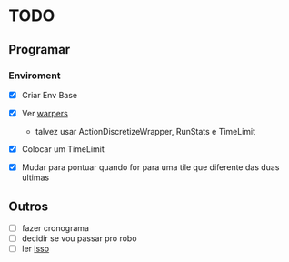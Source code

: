 # TODO


## Programar

### Enviroment
- [X] Criar Env Base
- [X] Ver [warpers](https://www.tensorflow.org/agents/tutorials/2_environments_tutorial#environment_wrappers)
	- talvez usar ActionDiscretizeWrapper, RunStats e TimeLimit

- [X] Colocar um TimeLimit
- [X] Mudar para pontuar quando for para uma tile que diferente das duas ultimas


## Outros

- [ ] fazer cronograma
- [ ] decidir se vou passar pro robo
- [ ] ler [isso](https://www.duckietown.org/instructors/classes/educational-resources)
